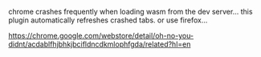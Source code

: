 chrome crashes frequently when loading wasm from the dev server... this plugin
automatically refreshes crashed tabs. or use firefox...

https://chrome.google.com/webstore/detail/oh-no-you-didnt/acdablfhjbhkjbcifldncdkmlophfgda/related?hl=en
